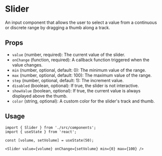 # Slider

An input component that allows the user to select a value from a continuous or discrete range by dragging a thumb along a track.

## Props

*   `value` (number, required): The current value of the slider.
*   `onChange` (function, required): A callback function triggered when the value changes.
*   `min` (number, optional, default: 0): The minimum value of the range.
*   `max` (number, optional, default: 100): The maximum value of the range.
*   `step` (number, optional, default: 1): The increment value.
*   `disabled` (boolean, optional): If true, the slider is not interactive.
*   `showValue` (boolean, optional): If true, the current value is always displayed above the thumb.
*   `color` (string, optional): A custom color for the slider's track and thumb.

## Usage

```tsx
import { Slider } from './src/components';
import { useState } from 'react';

const [volume, setVolume] = useState(50);

<Slider value={volume} onChange={setVolume} min={0} max={100} />
```
